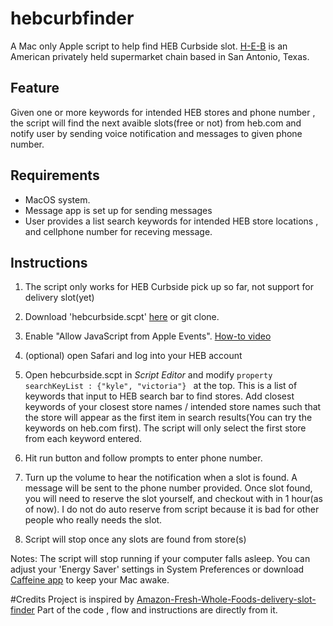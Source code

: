 # hebcurbfinder
A Mac only Apple script to help find HEB Curbside slot. [H-E-B](https://www.heb.com) is an American privately held supermarket chain based in San Antonio, Texas. 

## Feature 
Given one or more keywords for intended HEB stores and phone number , the script will find the next avaible slots(free or not) from heb.com and notify user by sending voice notification and messages to given phone number. 

## Requirements 
- MacOS system.
- Message app is set up for sending messages 
- User provides a list search keywords for intended HEB store locations , and cellphone number for receving message. 

## Instructions
1. The script only works for HEB Curbside pick up so far, not support for delivery slot(yet)
2. Download 'hebcurbside.scpt' [here](https://github.com/jacksongod/hebcurbfinder/raw/master/hebcurbside.scpt) or git clone.
3. Enable "Allow JavaScript from Apple Events". [How-to video](https://www.youtube.com/watch?v=S6zb_6yTAbo)
4. (optional) open Safari and log into your HEB account 
5. Open hebcurbside.scpt in _Script Editor_ and modify <code>property searchKeyList : {"kyle", "victoria"} </code>  at the top. This is a list of keywords that input to HEB search bar to find stores. Add closest keywords of your closest store names / intended store names such that the store will appear as the first item in search results(You can try the keywords on heb.com first). The script will only select the first store from each keyword entered. 

6. Hit run button and follow prompts to enter phone number.
7. Turn up the volume to hear the notification when a slot is found. A message will be sent to the phone number provided. Once slot found, you will need to reserve the slot yourself, and checkout with in 1 hour(as of now). I do not do auto reserve from script because it is bad for other people who really needs the slot. 
8. Script will stop once any slots are found from store(s)



Notes:
The script will stop running if your computer falls asleep. You can adjust your 'Energy Saver' settings in System Preferences or download [Caffeine app](https://intelliscapesolutions.com/apps/caffeine) to keep your Mac awake.



#Credits
Project is inspired by [Amazon-Fresh-Whole-Foods-delivery-slot-finder](https://github.com/ahertel/Amazon-Fresh-Whole-Foods-delivery-slot-finder) 
Part of the code , flow and instructions are directly from it. 